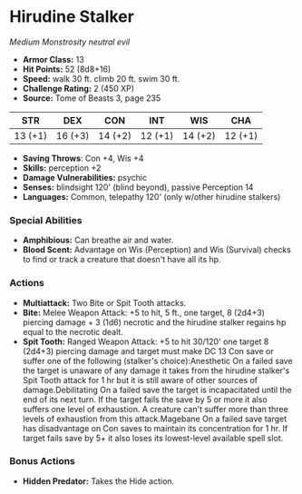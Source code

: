 # Hirudine Stalker

*Medium* *Monstrosity* *neutral evil*

- **Armor Class:** 13
- **Hit Points:** 52 (8d8+16)
- **Speed:** walk 30 ft. climb 20 ft. swim 30 ft.
- **Challenge Rating:** 2 (450 XP)
- **Source:** Tome of Beasts 3, page 235

| STR | DEX | CON | INT | WIS | CHA |
| --- | --- | --- | --- | --- | --- |
| 13 (+1) | 16 (+3) | 14 (+2) | 12 (+1) | 14 (+2) | 12 (+1) |

- **Saving Throws**: Con +4, Wis +4
- **Skills:** perception +2
- **Damage Vulnerabilities:** psychic
- **Senses:** blindsight 120' (blind beyond), passive Perception 14
- **Languages:** Common, telepathy 120' (only w/other hirudine stalkers)

### Special Abilities

- **Amphibious:** Can breathe air and water.
- **Blood Scent:** Advantage on Wis (Perception) and Wis (Survival) checks to find or track a creature that doesn't have all its hp.

### Actions

- **Multiattack:** Two Bite or Spit Tooth attacks.
- **Bite:** Melee Weapon Attack: +5 to hit, 5 ft., one target, 8 (2d4+3) piercing damage + 3 (1d6) necrotic and the hirudine stalker regains hp equal to the necrotic dealt.
- **Spit Tooth:** Ranged Weapon Attack: +5 to hit 30/120' one target 8 (2d4+3) piercing damage and target must make DC 13 Con save or suffer one of the following (stalker's choice):Anesthetic On a failed save the target is unaware of any damage it takes from the hirudine stalker's Spit Tooth attack for 1 hr but it is still aware of other sources of damage.Debilitating On a failed save the target is incapacitated until the end of its next turn. If the target fails the save by 5 or more it also suffers one level of exhaustion. A creature can't suffer more than three levels of exhaustion from this attack.Magebane On a failed save target has disadvantage on Con saves to maintain its concentration for 1 hr. If target fails save by 5+ it also loses its lowest-level available spell slot.

### Bonus Actions

- **Hidden Predator:** Takes the Hide action.


